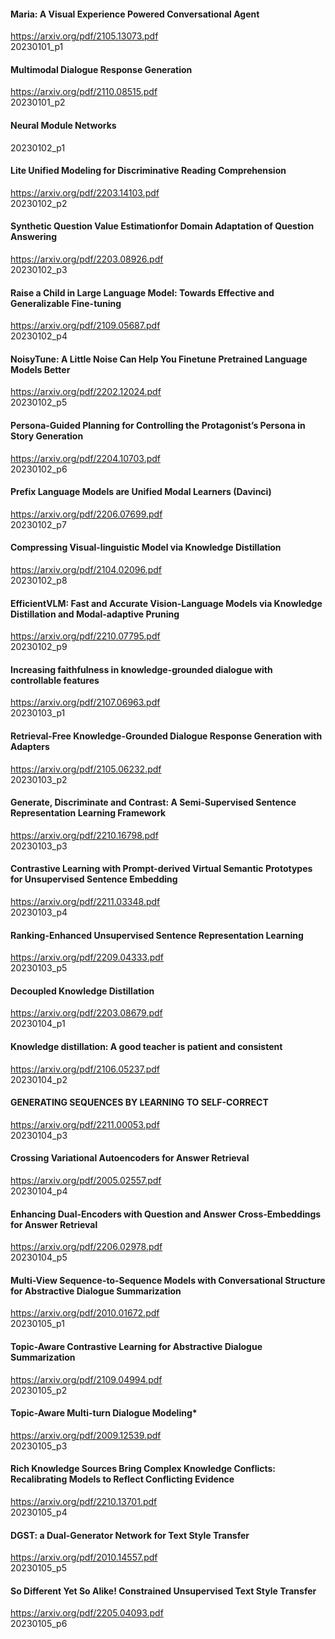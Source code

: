#### Maria: A Visual Experience Powered Conversational Agent
https://arxiv.org/pdf/2105.13073.pdf  
20230101_p1

#### Multimodal Dialogue Response Generation
https://arxiv.org/pdf/2110.08515.pdf    
20230101_p2

#### Neural Module Networks
20230102_p1

#### Lite Unified Modeling for Discriminative Reading Comprehension
https://arxiv.org/pdf/2203.14103.pdf      
20230102_p2

#### Synthetic Question Value Estimationfor Domain Adaptation of Question Answering
https://arxiv.org/pdf/2203.08926.pdf      
20230102_p3

#### Raise a Child in Large Language Model: Towards Effective and Generalizable Fine-tuning
https://arxiv.org/pdf/2109.05687.pdf    
20230102_p4

#### NoisyTune: A Little Noise Can Help You Finetune Pretrained Language Models Better
https://arxiv.org/pdf/2202.12024.pdf    
20230102_p5

#### Persona-Guided Planning for Controlling the Protagonist’s Persona in Story Generation
https://arxiv.org/pdf/2204.10703.pdf    
20230102_p6

#### Prefix Language Models are Unified Modal Learners (Davinci)
https://arxiv.org/pdf/2206.07699.pdf    
20230102_p7

#### Compressing Visual-linguistic Model via Knowledge Distillation
https://arxiv.org/pdf/2104.02096.pdf    
20230102_p8

#### EfficientVLM: Fast and Accurate Vision-Language Models via Knowledge Distillation and Modal-adaptive Pruning
https://arxiv.org/pdf/2210.07795.pdf    
20230102_p9

#### Increasing faithfulness in knowledge-grounded dialogue with controllable features
https://arxiv.org/pdf/2107.06963.pdf    
20230103_p1

#### Retrieval-Free Knowledge-Grounded Dialogue Response Generation with Adapters
https://arxiv.org/pdf/2105.06232.pdf      
20230103_p2

#### Generate, Discriminate and Contrast: A Semi-Supervised Sentence Representation Learning Framework
https://arxiv.org/pdf/2210.16798.pdf      
20230103_p3

#### Contrastive Learning with Prompt-derived Virtual Semantic Prototypes for Unsupervised Sentence Embedding
https://arxiv.org/pdf/2211.03348.pdf      
20230103_p4

#### Ranking-Enhanced Unsupervised Sentence Representation Learning
https://arxiv.org/pdf/2209.04333.pdf      
20230103_p5

#### Decoupled Knowledge Distillation
https://arxiv.org/pdf/2203.08679.pdf      
20230104_p1

#### Knowledge distillation: A good teacher is patient and consistent
https://arxiv.org/pdf/2106.05237.pdf      
20230104_p2

#### GENERATING SEQUENCES BY LEARNING TO SELF-CORRECT
https://arxiv.org/pdf/2211.00053.pdf      
20230104_p3

#### Crossing Variational Autoencoders for Answer Retrieval
https://arxiv.org/pdf/2005.02557.pdf      
20230104_p4

#### Enhancing Dual-Encoders with Question and Answer Cross-Embeddings for Answer Retrieval
https://arxiv.org/pdf/2206.02978.pdf      
20230104_p5

#### Multi-View Sequence-to-Sequence Models with Conversational Structure for Abstractive Dialogue Summarization
https://arxiv.org/pdf/2010.01672.pdf        
20230105_p1

#### Topic-Aware Contrastive Learning for Abstractive Dialogue Summarization
https://arxiv.org/pdf/2109.04994.pdf        
20230105_p2

#### Topic-Aware Multi-turn Dialogue Modeling*
https://arxiv.org/pdf/2009.12539.pdf        
20230105_p3

#### Rich Knowledge Sources Bring Complex Knowledge Conflicts: Recalibrating Models to Reflect Conflicting Evidence
https://arxiv.org/pdf/2210.13701.pdf        
20230105_p4

#### DGST: a Dual-Generator Network for Text Style Transfer
https://arxiv.org/pdf/2010.14557.pdf        
20230105_p5

#### So Different Yet So Alike! Constrained Unsupervised Text Style Transfer
https://arxiv.org/pdf/2205.04093.pdf        
20230105_p6
